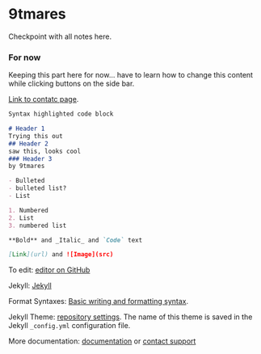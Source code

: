 # 9tmares

Checkpoint with all notes here.

### For now

Keeping this part here for now... have to learn how to change this content while clicking buttons on the side bar.

[Link to contatc page](./contact.html).

```markdown
Syntax highlighted code block

# Header 1
Trying this out
## Header 2
saw this, looks cool
### Header 3
by 9tmares

- Bulleted
- bulleted list?
- List

1. Numbered
2. List
3. numbered list

**Bold** and _Italic_ and `Code` text

[Link](url) and ![Image](src)
```
To edit: [editor on GitHub](https://github.com/9tmares/9tmares.github.io/edit/main/index.md) 

Jekyll: [Jekyll](https://jekyllrb.com/)

Format Syntaxes: [Basic writing and formatting syntax](https://docs.github.com/en/github/writing-on-github/getting-started-with-writing-and-formatting-on-github/basic-writing-and-formatting-syntax).

Jekyll Theme: [repository settings](https://github.com/9tmares/9tmares.github.io/settings/pages). The name of this theme is saved in the Jekyll `_config.yml` configuration file.

More documentation: [documentation](https://docs.github.com/categories/github-pages-basics/) or [contact support](https://support.github.com/contact)
